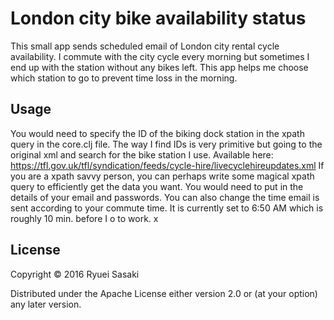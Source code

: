 # London city bike availability status

This small app sends scheduled email of London city rental cycle availability.
I commute with the city cycle every morning but sometimes I end up with the station without any bikes left.
This app helps me choose which station to go to prevent time loss in the morning. 

## Usage

You would need to specify the ID of the biking dock station in the xpath query in the core.clj file. 
The way I find IDs is very primitive but going to the original xml and search for the bike station I use. Available here: https://tfl.gov.uk/tfl/syndication/feeds/cycle-hire/livecyclehireupdates.xml
If you are a xpath savvy person, you can perhaps write some magical xpath query to efficiently get the data you want. 
You would need to put in the details of your email and passwords.
You can also change the time email is sent according to your commute time. It is currently set to 6:50 AM which is roughly 10 min. before I o to work. x

## License

Copyright © 2016 Ryuei Sasaki

Distributed under the Apache License either version 2.0 or (at
your option) any later version.
